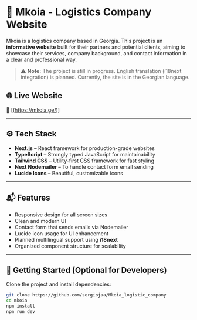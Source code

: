 # 🚚 Mkoia - Logistics Company Website

Mkoia is a logistics company based in Georgia. This project is an **informative website** built for their partners and potential clients, aiming to showcase their services, company background, and contact information in a clear and professional way.

> ⚠️ **Note:** The project is still in progress. English translation (i18next integration) is planned. Currently, the site is in the Georgian language.

## 🌐 Live Website

🔗 [(https://mkoia.ge/)]

---

## ⚙️ Tech Stack

- **Next.js** – React framework for production-grade websites
- **TypeScript** – Strongly typed JavaScript for maintainability
- **Tailwind CSS** – Utility-first CSS framework for fast styling
- **Next Nodemailer** – To handle contact form email sending
- **Lucide Icons** – Beautiful, customizable icons

---

## 📬 Features

- Responsive design for all screen sizes
- Clean and modern UI
- Contact form that sends emails via Nodemailer
- Lucide icon usage for UI enhancement
- Planned multilingual support using **i18next**
- Organized component structure for scalability

---

## 🚀 Getting Started (Optional for Developers)

Clone the project and install dependencies:

```bash
git clone https://github.com/sergiojaa/Mkoia_logistic_company
cd mkoia
npm install
npm run dev



